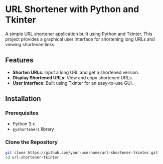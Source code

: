 # URL Shortener with Python and Tkinter

A simple URL shortener application built using Python and Tkinter. This project provides a graphical user interface for shortening long URLs and viewing shortened links.

## Features

- **Shorten URLs**: Input a long URL and get a shortened version.
- **Display Shortened URLs**: View and copy shortened URLs.
- **User Interface**: Built using Tkinter for an easy-to-use GUI.

## Installation

### Prerequisites

- Python 3.x
- `pyshorteners` library

### Clone the Repository

```bash
git clone https://github.com/your-username/url-shortener-tkinter.git
cd url-shortener-tkinter
